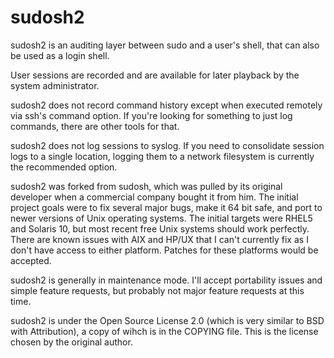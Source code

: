 # sudosh2

sudosh2 is an auditing layer between sudo and a user's shell, that can also be used as a login shell.

User sessions are recorded and are available for later playback by the system administrator.

sudosh2 does not record command history except when executed remotely via ssh's command option. If you're looking for something to just log commands, there are other tools for that.

sudosh2 does not log sessions to syslog. If you need to consolidate session logs to a single location, logging them to a network filesystem is currently the recommended option.

sudosh2 was forked from sudosh, which was pulled by its original developer when a commercial company bought it from him. The initial project goals were to fix several major bugs, 
make it 64 bit safe, and port to newer versions of Unix operating systems. The initial targets were RHEL5 and Solaris 10, but most recent free Unix systems should work perfectly.
There are known issues with AIX and HP/UX that I can't currently fix as I don't have access to either platform. Patches for these platforms would be accepted.

sudosh2 is generally in maintenance mode. I'll accept portability issues and simple feature requests, but probably not major feature requests at this time. 

sudosh2 is under the Open Source License 2.0 (which is very similar to BSD with Attribution), a copy of wihch is in the COPYING file. This is the license chosen by the original author.

